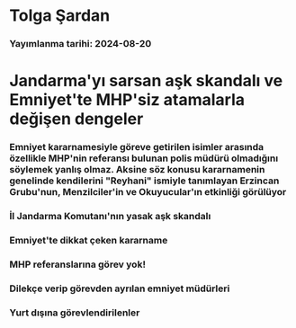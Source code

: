 # Tolga Şardan

### Yayımlanma tarihi: 2024-08-20

# Jandarma'yı sarsan aşk skandalı ve Emniyet'te MHP'siz atamalarla değişen dengeler


### Emniyet kararnamesiyle göreve getirilen isimler arasında özellikle MHP'nin referansı bulunan polis müdürü olmadığını söylemek yanlış olmaz. Aksine söz konusu kararnamenin genelinde kendilerini "Reyhani" ismiyle tanımlayan Erzincan Grubu'nun, Menzilciler'in ve Okuyucular'ın etkinliği görülüyor


### İl Jandarma Komutanı'nın yasak aşk skandalı


### Emniyet'te dikkat çeken kararname


### MHP referanslarına görev yok!


### Dilekçe verip görevden ayrılan emniyet müdürleri


### Yurt dışına görevlendirilenler

